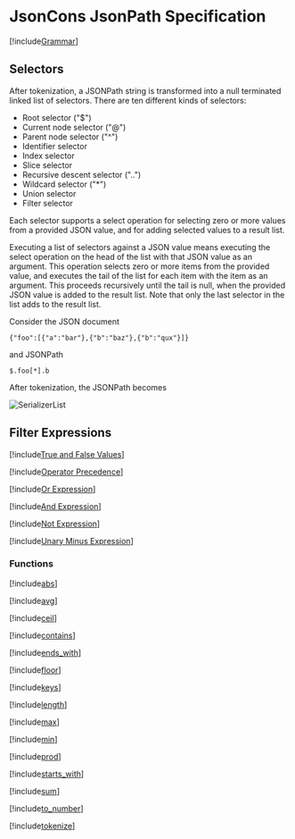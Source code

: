 # JsonCons JsonPath Specification

[!include[Grammar](./Grammar.md)]

## Selectors

After tokenization, a JSONPath string is transformed into a null terminated 
linked list of selectors. There are ten different kinds of selectors:

- Root selector ("$")
- Current node selector ("@")
- Parent node selector ("^")
- Identifier selector
- Index selector
- Slice selector
- Recursive descent selector ("..")
- Wildcard selector ("*")
- Union selector
- Filter selector

Each selector supports a select operation for selecting zero or more values 
from a provided JSON value, and for adding selected values to a result list.

Executing a list of selectors against a JSON value means executing 
the select operation on the head of the list with that JSON value 
as an argument. This operation selects zero or more items from the provided value, 
and executes the tail of the list for each item with the item as an argument.
This proceeds recursively until the tail is null, when the provided JSON
value is added to the result list. Note that only the last selector in the list
adds to the result list.

Consider the JSON document
```
{"foo":[{"a":"bar"},{"b":"baz"},{"b":"qux"}]}
```
and JSONPath
```
$.foo[*].b 
```

After tokenization, the JSONPath becomes

![SerializerList](./images/SerializerList.png)

## Filter Expressions

[!include[True and False Values](./TrueAndFalseValues.md)]

[!include[Operator Precedence](./operators/OperatorPrecedence.md)]

[!include[Or Expression](./operators/or-expression.md)]

[!include[And Expression](./operators/and-expression.md)]

[!include[Not Expression](./operators/not-expression.md)]

[!include[Unary Minus Expression](./operators/unary-minus-expression.md)]

### Functions

[!include[abs](./functions/abs.md)]

[!include[avg](./functions/avg.md)]

[!include[ceil](./functions/ceil.md)]

[!include[contains](./functions/contains.md)]

[!include[ends_with](./functions/ends_with.md)]

[!include[floor](./functions/floor.md)]

[!include[keys](./functions/keys.md)]

[!include[length](./functions/length.md)]

[!include[max](./functions/max.md)]

[!include[min](./functions/min.md)]

[!include[prod](./functions/prod.md)]

[!include[starts_with](./functions/starts_with.md)]

[!include[sum](./functions/sum.md)]

[!include[to_number](./functions/to_number.md)]

[!include[tokenize](./functions/tokenize.md)]

